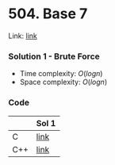 # 504. Base 7
Link: [link](https://leetcode.com/problems/base-7/)

### Solution 1 - Brute Force
* Time complexity: $O(log n)$
* Space complexity: $O(log n)$

### Code
||Sol 1|
|-|-|
|C|[link](./sol_1/main.c)|
|C++|[link](./sol_1/main.cpp)|